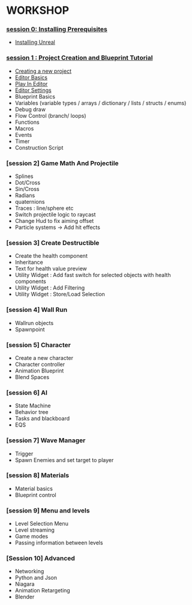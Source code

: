 # WORKSHOP

### [session 0: Installing Prerequisites](https://github.com/Bleeck/UE_Workshop/blob/master/Session_0.md)
  * [Installing Unreal](https://github.com/Bleeck/UE_Workshop/blob/master/Session_0.md#installing-unreal)

### [session 1 : Project Creation and Blueprint Tutorial](https://github.com/Bleeck/UE_Workshop/blob/main/Session_1.md)
  * [Creating a new project](https://github.com/Bleeck/UE_Workshop/blob/main/Session_1.md#creating-a-new-project)
  * [Editor Basics](https://github.com/Bleeck/UE_Workshop/blob/main/Session_1.md#editor-basics)
  * [Play In Editor](https://github.com/Bleeck/UE_Workshop/blob/main/Session_1.md#play-in-editor)
  * [Editor Settings](https://github.com/Bleeck/UE_Workshop/blob/main/Session_1.md#editor-settings)
  * Blueprint Basics
  * Variables (variable types / arrays / dictionary / lists / structs / enums)
  * Debug draw
  * Flow Control (branch/ loops)
  * Functions
  * Macros
  * Events
  * Timer
  * Construction Script

### [session 2] Game Math And Projectile
  * Splines
  * Dot/Cross
  * Sin/Cross
  * Radians
  * quaternions
  * Traces : line/sphere etc
  * Switch projectile logic to raycast
  * Change Hud to fix aiming offset
  * Particle systems -> Add hit effects

### [session 3] Create Destructible
  * Create the health component
  * Inheritance
  * Text for health value preview
  * Utility Widget : Add fast switch for selected objects with health components
  * Utility Widget : Add Filtering
  * Utility Widget : Store/Load Selection

### [session 4] Wall Run
  * Wallrun objects
  * Spawnpoint

### [session 5] Character
  * Create a new character
  * Character controller
  * Animation Blueprint
  * Blend Spaces

### [session 6] AI
  * State Machine
  * Behavior tree
  * Tasks and blackboard
  * EQS

### [session 7] Wave Manager
  * Trigger
  * Spawn Enemies and set target to player

### [session 8] Materials
  * Material basics
  * Blueprint control

### [session 9] Menu and levels
  * Level Selection Menu
  * Level streaming
  * Game modes
  * Passing information between levels

### [Session 10] Advanced
  * Networking
  * Python and Json
  * Niagara
  * Animation Retargeting
  * Blender
